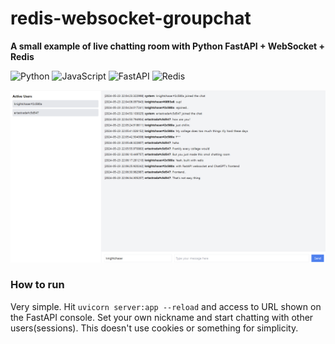 # redis-websocket-groupchat
**A small example of live chatting room with Python FastAPI + WebSocket + Redis**

![Python](https://img.shields.io/badge/python-3670A0?style=for-the-badge&logo=python&logoColor=ffdd54)
![JavaScript](https://img.shields.io/badge/javascript-%23323330.svg?style=for-the-badge&logo=javascript&logoColor=%23F7DF1E)
![FastAPI](https://img.shields.io/badge/FastAPI-005571?style=for-the-badge&logo=fastapi)
![Redis](https://img.shields.io/badge/redis-%23DD0031.svg?style=for-the-badge&logo=redis&logoColor=white)

![screenshot](./_readme_pictures/websocket_redis_chat.png)

### How to run
Very simple. Hit `uvicorn server:app --reload` and access to URL shown on the FastAPI console. Set your own nickname and start chatting with other users(sessions). This doesn't use cookies or something for simplicity.